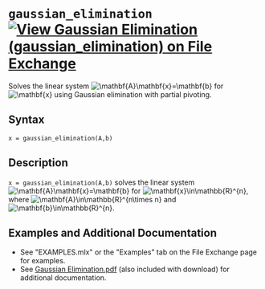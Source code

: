 # `gaussian_elimination` [![View Gaussian Elimination (gaussian_elimination) on File Exchange](https://www.mathworks.com/matlabcentral/images/matlab-file-exchange.svg)](https://www.mathworks.com/matlabcentral/fileexchange/89306-gaussian-elimination-gaussian_elimination)

Solves the linear system <img src="https://latex.codecogs.com/svg.latex?\inline&space;\mathbf{A}\mathbf{x}=\mathbf{b}" title="\mathbf{A}\mathbf{x}=\mathbf{b}" /> for <img src="https://latex.codecogs.com/svg.latex?\inline&space;\mathbf{x}" title="\mathbf{x}" /> using Gaussian elimination with partial pivoting.


## Syntax

`x = gaussian_elimination(A,b)`


## Description
`x = gaussian_elimination(A,b)` solves the linear system <img src="https://latex.codecogs.com/svg.latex?\inline&space;\mathbf{A}\mathbf{x}=\mathbf{b}" title="\mathbf{A}\mathbf{x}=\mathbf{b}" /> for <img src="https://latex.codecogs.com/svg.latex?\inline&space;\mathbf{x}\in\mathbb{R}^{n}" title="\mathbf{x}\in\mathbb{R}^{n}" />, where <img src="https://latex.codecogs.com/svg.latex?\inline&space;\mathbf{A}\in\mathbb{R}^{n\times&space;n}" title="\mathbf{A}\in\mathbb{R}^{n\times n}" /> and <img src="https://latex.codecogs.com/svg.latex?\inline&space;\mathbf{b}\in\mathbb{R}^{n}" title="\mathbf{b}\in\mathbb{R}^{n}" />.


## Examples and Additional Documentation

   -  See "EXAMPLES.mlx" or the "Examples" tab on the File Exchange page for examples. 
   -  See [Gaussian Elimination.pdf](https://tamaskis.github.io/documentation/Gaussian%20Elimination.pdf) (also included with download) for additional documentation.
